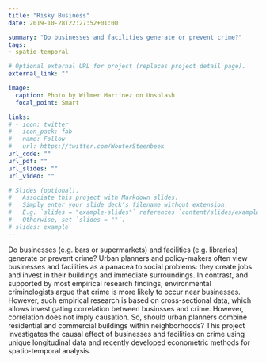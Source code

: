 ```yaml
---
title: "Risky Business"
date: 2019-10-28T22:27:52+01:00

summary: "Do businesses and facilities generate or prevent crime?"
tags:
- spatio-temporal

# Optional external URL for project (replaces project detail page).
external_link: ""

image:
  caption: Photo by Wilmer Martinez on Unsplash
  focal_point: Smart

links:
# - icon: twitter
#   icon_pack: fab
#   name: Follow
#   url: https://twitter.com/WouterSteenbeek
url_code: ""
url_pdf: ""
url_slides: ""
url_video: ""

# Slides (optional).
#   Associate this project with Markdown slides.
#   Simply enter your slide deck's filename without extension.
#   E.g. `slides = "example-slides"` references `content/slides/example-slides.md`.
#   Otherwise, set `slides = ""`.
# slides: example
---
```


Do businesses (e.g. bars or supermarkets) and facilities (e.g. libraries) generate or prevent crime? Urban planners and policy-makers often view businesses and facilities as a panacea to social problems: they create jobs and invest in their buildings and immediate surroundings. In contrast, and supported by most empirical research findings, environmental criminologists argue that crime is more likely to occur near businesses. However, such empirical research is based on cross-sectional data, which allows investigating correlation between businsses and crime. However, correlation does not imply causation. So, should urban planners combine residential and commercial buildings within neighborhoods? This project investigates the causal effect of businesses and facilities on crime using unique longitudinal data and recently developed econometric methods for spatio-temporal analysis.
